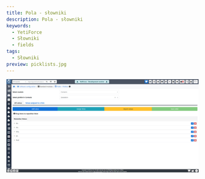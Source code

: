 ```yaml
---
title: Pola - słowniki
description: Pola - słowniki
keywords:
  - YetiForce
  - Słowniki
  - fields
tags:
  - Słowniki
preview: picklists.jpg
---
```


![picklists.jpg](picklists.jpg)
